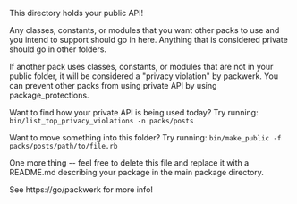 This directory holds your public API!

Any classes, constants, or modules that you want other packs to use and you intend to support should go in here.
Anything that is considered private should go in other folders.

If another pack uses classes, constants, or modules that are not in your public folder, it will be considered a "privacy violation" by packwerk.
You can prevent other packs from using private API by using package_protections.

Want to find how your private API is being used today?
Try running: `bin/list_top_privacy_violations -n packs/posts`

Want to move something into this folder?
Try running: `bin/make_public -f packs/posts/path/to/file.rb`

One more thing -- feel free to delete this file and replace it with a README.md describing your package in the main package directory.

See https://go/packwerk for more info!
